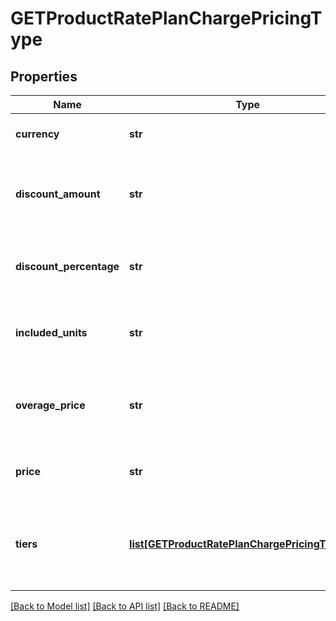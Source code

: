 # GETProductRatePlanChargePricingType

## Properties
Name | Type | Description | Notes
------------ | ------------- | ------------- | -------------
**currency** | **str** | Currency used by the charge model. For example: USD or EUR  | [optional] 
**discount_amount** | **str** | Value subtracted from price in currency specified. Used only when the charge model is DiscountFixedAmount.  | [optional] 
**discount_percentage** | **str** | Percent discount applied to the price. Used only when the charge model is DiscountPercentage.  | [optional] 
**included_units** | **str** | Specifies the number of units in the base set of units when the charge model is Overage.  | [optional] 
**overage_price** | **str** | Price per unit when base set of units is exceeded. Used only when charge model is Overage or Tiered with Overage.  | [optional] 
**price** | **str** | The decimal value that applies when the charge model is not tiered  | [optional] 
**tiers** | [**list[GETProductRatePlanChargePricingTierType]**](GETProductRatePlanChargePricingTierType.md) | Container for one or many defined tier ranges with distinct pricing.  Applies when model is &#x60;Tiered&#x60;, &#x60;TieredWithOverage&#x60;, or &#x60;Volume&#x60;  | [optional] 

[[Back to Model list]](../README.md#documentation-for-models) [[Back to API list]](../README.md#documentation-for-api-endpoints) [[Back to README]](../README.md)


